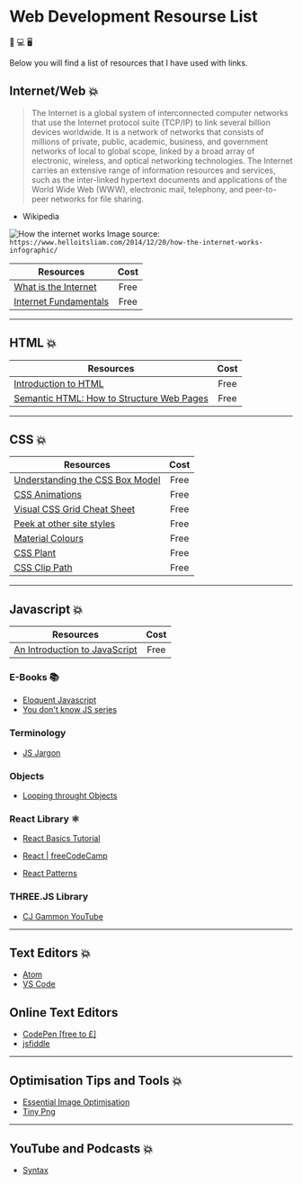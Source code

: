 # Web Development Resourse List

📱 💻 🖥️

Below you will find a list of resources that I have used with links.

## Internet/Web 💥

> The Internet is a global system of interconnected computer networks that use the Internet protocol suite (TCP/IP) to link several billion devices worldwide. It is a network of networks that consists of millions of private, public, academic, business, and government networks of local to global scope, linked by a broad array of electronic, wireless, and optical networking technologies. The Internet carries an extensive range of information resources and services, such as the inter-linked hypertext documents and applications of the World Wide Web (WWW), electronic mail, telephony, and peer-to-peer networks for file sharing.

- Wikipedia

![How the internet works](https://frontendmasters.com/books/front-end-handbook/2019/assets/images/how-the-internet-works.jpg)
Image source: `https://www.helloitsliam.com/2014/12/20/how-the-internet-works-infographic/`

| Resources                                                                | Cost |
| ------------------------------------------------------------------------ |:----:|
| [What is the Internet](https://www.youtube.com/watch?v=Dxcc6ycZ73M)      | Free |
| [Internet Fundamentals](http://internetfundamentals.com/)                | Free |

*************************************************************************

## HTML 💥

| Resources                                                                                                                     | Cost |
| ----------------------------------------------------------------------------------------------------------------------------- |:----:|
| [Introduction to HTML](https://scrimba.com/g/ghtml)                                                                           | Free |
| [Semantic HTML: How to Structure Web Pages](https://webdesign.tutsplus.com/courses/semantic-html-how-to-structure-web-pages)  | Free |

*************************************************************************

## CSS 💥

| Resources                                                                                                 | Cost |
| --------------------------------------------------------------------------------------------------------- |:----:|
| [Understanding the CSS Box Model](https://webdesign.tutsplus.com/courses/understanding-the-css-box-model) | Free |
| [CSS Animations](http://animista.net/)                                                                    | Free |
| [Visual CSS Grid Cheat Sheet](http://grid.malven.co/)                                                     | Free |
| [Peek at other site styles](http://stylifyme.com/)                                                        | Free |
| [Material Colours](https://www.materialui.co/colors)                                                      | Free |
| [CSS Plant](http://stylifyme.com/)                                                                        | Free |
| [CSS Clip Path](https://bennettfeely.com/clippy/)                                                         | Free |

*************************************************************************

## Javascript 💥

| Resources                                                                            | Cost |
| ------------------------------------------------------------------------------------ |:----:|
| [An Introduction to JavaScript](JavaScript-Basics/1.1-Introduction-to-JavaScript.md) | Free |

### E-Books 📚


* [Eloquent Javascript](http://eloquentjavascript.net/)
* [You don't know JS series](https://github.com/getify/You-Dont-Know-JS)

### Terminology

* [JS Jargon](http://jargon.js.org/)

### Objects

* [Looping throught Objects](https://zellwk.com/blog/looping-through-js-objects/)

### React Library ⚛️

* [React Basics Tutorial](https://scrimba.com/g/glearnreact)
* [React | freeCodeCamp](https://learn.freecodecamp.org/front-end-libraries/react)

* [React Patterns](https://reactpatterns.com/)

### THREE.JS Library

* [CJ Gammon YouTube](https://www.youtube.com/channel/UCFbkyvvsEQn7AmQO6_G5J-A)

*************************************************************************

## Text Editors 💥

* [Atom](https://atom.io/)
* [VS Code](https://code.visualstudio.com/)

## Online Text Editors

* [CodePen [free to £]](https://codepen.io/)
* [jsfiddle](https://jsfiddle.net/)

*************************************************************************

## Optimisation Tips and Tools 💥

* [Essential Image Optimisation](https://images.guide/)
* [Tiny Png](https://tinypng.com/)

*************************************************************************

## YouTube and Podcasts 💥

* [Syntax](https://syntax.fm/)